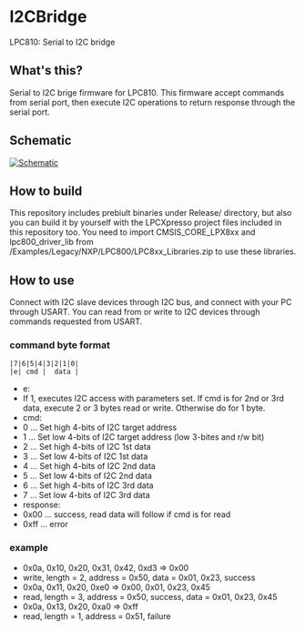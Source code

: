 # I2CBridge
LPC810: Serial to I2C bridge

## What's this?
Serial to I2C brige firmware for LPC810. This firmware accept commands from serial port, then execute I2C operations to return response through the serial port.

## Schematic
[![Schematic](https://raw.githubusercontent.com/toyoshim/I2CInspector/master/schem.png "Schematic")](https://upverter.com/toyoshim/564092a49959599c/I2CBridge/)

## How to build
This repository includes prebiult binaries under Release/ directory, but also you can build it by yourself with the LPCXpresso project files included in this repository too.
You need to import CMSIS_CORE_LPX8xx and lpc800_driver_lib from <lpcxpresso>/Examples/Legacy/NXP/LPC800/LPC8xx_Libraries.zip to use these libraries.

## How to use
Connect with I2C slave devices through I2C bus, and connect with your PC through USART.
You can read from or write to I2C devices through commands requested from USART.

### command byte format
~~~~
|7|6|5|4|3|2|1|0|
|e| cmd |  data |
~~~~

* e:
 * If 1, executes I2C access with parameters set. If cmd is for 2nd or 3rd data, execute 2 or 3 bytes read or write. Otherwise do for 1 byte.
* cmd:
 * 0 ... Set high 4-bits of I2C target address
 * 1 ... Set low 4-bits of I2C target address (low 3-bites and r/w bit)
 * 2 ... Set high 4-bits of I2C 1st data
 * 3 ... Set low 4-bits of I2C 1st data
 * 4 ... Set high 4-bits of I2C 2nd data
 * 5 ... Set low 4-bits of I2C 2nd data
 * 6 ... Set high 4-bits of I2C 3rd data
 * 7 ... Set low 4-bits of I2C 3rd data
* response:
 * 0x00 ... success, read data will follow if cmd is for read
 * 0xff ... error

### example
 * 0x0a, 0x10, 0x20, 0x31, 0x42, 0xd3 => 0x00
  * write, length = 2, address = 0x50, data = 0x01, 0x23, success
 * 0x0a, 0x11, 0x20, 0xe0 => 0x00, 0x01, 0x23, 0x45
  * read, length = 3, address = 0x50, success, data = 0x01, 0x23, 0x45
 * 0x0a, 0x13, 0x20, 0xa0 => 0xff
  * read, length = 1, address = 0x51, failure
